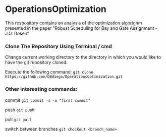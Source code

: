 # OperationsOptimization

This respository contains an analysis of the optimization algorighm presented in the paper "Robust Scheduling for Bay and Gate Assignment - J.O. Deken"



### Clone The Repository Using Terminal / cmd
Change current working directory to the directory in which you would like to have the git repository cloned.

Execute the following command:
```git clone https://github.com/DBdiego/OperationsOptimization.git```



### Other interesting commands:

commit  ```git commit -a -m "first commit"```

push  ```git push```

pull    ```git pull```



switch between branches  ```git checkout <branch_name>```








